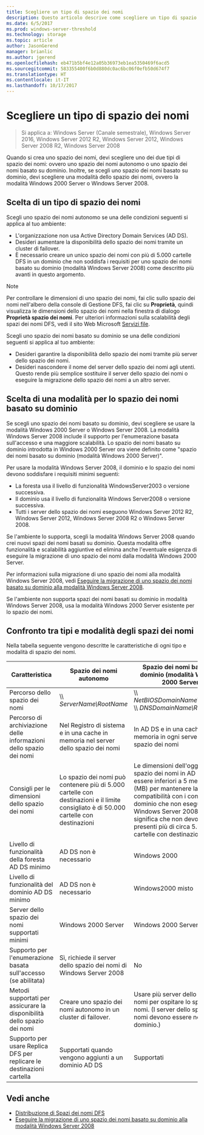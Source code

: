 ```yaml
---
title: Scegliere un tipo di spazio dei nomi
description: Questo articolo descrive come scegliere un tipo di spazio dei nomi.
ms.date: 6/5/2017
ms.prod: windows-server-threshold
ms.technology: storage
ms.topic: article
author: JasonGerend
manager: brianlic
ms.author: jgerend
ms.openlocfilehash: eb471b5bf4e12a05b36973eb1ea5350469f6acd5
ms.sourcegitcommit: 583355400f6b0d880dc0ac6bc06f0efb50d674f7
ms.translationtype: HT
ms.contentlocale: it-IT
ms.lasthandoff: 10/17/2017
---
```

# <a name="choose-a-namespace-type"></a>Scegliere un tipo di spazio dei nomi

> Si applica a: Windows Server (Canale semestrale), Windows Server 2016, Windows Server 2012 R2, Windows Server 2012, Windows Server 2008 R2, Windows Server 2008

Quando si crea uno spazio dei nomi, devi scegliere uno dei due tipi di spazio dei nomi: ovvero uno spazio dei nomi autonomo o uno spazio dei nomi basato su dominio. Inoltre, se scegli uno spazio dei nomi basato su dominio, devi scegliere una modalità dello spazio dei nomi, ovvero la modalità Windows 2000 Server o Windows Server 2008.

## <a name="choosing-a-namespace-type"></a>Scelta di un tipo di spazio dei nomi

Scegli uno spazio dei nomi autonomo se una delle condizioni seguenti si applica al tuo ambiente:

-   L'organizzazione non usa Active Directory Domain Services (AD DS).
-   Desideri aumentare la disponibilità dello spazio dei nomi tramite un cluster di failover.
-   È necessario creare un unico spazio dei nomi con più di 5.000 cartelle DFS in un dominio che non soddisfa i requisiti per uno spazio dei nomi basato su dominio (modalità Windows Server 2008) come descritto più avanti in questo argomento.

> [!NOTE]
> Per controllare le dimensioni di uno spazio dei nomi, fai clic sullo spazio dei nomi nell'albero della console di Gestione DFS, fai clic su **Proprietà**, quindi visualizza le dimensioni dello spazio dei nomi nella finestra di dialogo **Proprietà spazio dei nomi**. Per ulteriori informazioni sulla scalabilità degli spazi dei nomi DFS, vedi il sito Web Microsoft [Servizi file](https://technet.microsoft.com/library/cc771548.aspx).

Scegli uno spazio dei nomi basato su dominio se una delle condizioni seguenti si applica al tuo ambiente:

-   Desideri garantire la disponibilità dello spazio dei nomi tramite più server dello spazio dei nomi.
-   Desideri nascondere il nome del server dello spazio dei nomi agli utenti. Questo rende più semplice sostituire il server dello spazio dei nomi o eseguire la migrazione dello spazio dei nomi a un altro server.

## <a name="choosing-a-domain-based-namespace-mode"></a>Scelta di una modalità per lo spazio dei nomi basato su dominio

Se scegli uno spazio dei nomi basato su dominio, devi scegliere se usare la modalità Windows 2000 Server o Windows Server 2008. La modalità Windows Server 2008 include il supporto per l'enumerazione basata sull'accesso e una maggiore scalabilità. Lo spazio dei nomi basato su dominio introdotta in Windows 2000 Server ora viene definito come "spazio dei nomi basato su dominio (modalità Windows 2000 Server)".

Per usare la modalità Windows Server 2008, il dominio e lo spazio dei nomi devono soddisfare i requisiti minimi seguenti:

-   La foresta usa il livello di funzionalità WindowsServer2003 o versione successiva.
-   Il dominio usa il livello di funzionalità Windows Server2008 o versione successiva.
-   Tutti i server dello spazio dei nomi eseguono Windows Server 2012 R2, Windows Server 2012, Windows Server 2008 R2 o Windows Server 2008.

Se l'ambiente lo supporta, scegli la modalità Windows Server 2008 quando crei nuovi spazi dei nomi basati su dominio. Questa modalità offre funzionalità e scalabilità aggiuntive ed elimina anche l'eventuale esigenza di eseguire la migrazione di uno spazio dei nomi dalla modalità Windows 2000 Server.

Per informazioni sulla migrazione di uno spazio dei nomi alla modalità Windows Server 2008, vedi [Eseguire la migrazione di uno spazio dei nomi basato su dominio alla modalità Windows Server 2008](migrate-a-domain-based-namespace-to-windows-server-2008-mode.md).

Se l'ambiente non supporta spazi dei nomi basati su dominio in modalità Windows Server 2008, usa la modalità Windows 2000 Server esistente per lo spazio dei nomi.

## <a name="comparing-namespace-types-and-modes"></a>Confronto tra tipi e modalità degli spazi dei nomi

Nella tabella seguente vengono descritte le caratteristiche di ogni tipo e modalità di spazio dei nomi.

|Caratteristica|Spazio dei nomi autonomo|Spazio dei nomi basato su dominio (modalità Windows 2000 Server) |Spazio dei nomi basato su dominio (modalità Windows Server 2008) | 
|---|---|---|---|
|Percorso dello spazio dei nomi|\\\ *ServerName\RootName* |\\\ *NetBIOSDomainName\RootName* <br />\\\ *DNSDomainName\RootName*|\\\ *NetBIOSDomainName\RootName* <br /> \\\ *DNSDomainName\RootName*|
|Percorso di archiviazione delle informazioni dello spazio dei nomi|Nel Registro di sistema e in una cache in memoria nel server dello spazio dei nomi|In AD DS e in una cache in memoria in ogni server dello spazio dei nomi|In AD DS e in una cache in memoria in ogni server dello spazio dei nomi|
|Consigli per le dimensioni dello spazio dei nomi|Lo spazio dei nomi può contenere più di 5.000 cartelle con destinazioni e il limite consigliato è di 50.000 cartelle con destinazioni|Le dimensioni dell'oggetto dello spazio dei nomi in AD DS devono essere inferiori a 5 megabyte (MB) per mantenere la compatibilità con i controller di dominio che non eseguono Windows Server 2008. Questo significa che non devono essere presenti più di circa 5.000 cartelle con destinazioni.|Lo spazio dei nomi può contenere più di 5.000 cartelle con destinazioni e il limite consigliato è di 50.000 cartelle con destinazioni |
|Livello di funzionalità della foresta AD DS minimo|AD DS non è necessario|Windows 2000|Windows Server 2003|
|Livello di funzionalità del dominio AD DS minimo|AD DS non è necessario|Windows2000 misto|Windows Server 2008|
|Server dello spazio dei nomi supportati minimi|Windows 2000 Server|Windows 2000 Server|Windows Server 2008|
|Supporto per l'enumerazione basata sull'accesso (se abilitata)|Sì, richiede il server dello spazio dei nomi di Windows Server 2008|No|Sì|
|Metodi supportati per assicurare la disponibilità dello spazio dei nomi|Creare uno spazio dei nomi autonomo in un cluster di failover.|Usare più server dello spazio dei nomi per ospitare lo spazio dei nomi. (I server dello spazio dei nomi devono essere nello stesso dominio.)|Usare più server dello spazio dei nomi per ospitare lo spazio dei nomi. (I server dello spazio dei nomi devono essere nello stesso dominio.)|
|Supporto per usare Replica DFS per replicare le destinazioni cartella|Supportati quando vengono aggiunti a un dominio AD DS|Supportati|Supportati|

## <a name="see-also"></a>Vedi anche

-   [Distribuzione di Spazi dei nomi DFS](deploying-dfs-namespaces.md)
-   [Eseguire la migrazione di uno spazio dei nomi basato su dominio alla modalità Windows Server 2008](migrate-a-domain-based-namespace-to-windows-server-2008-mode.md)



